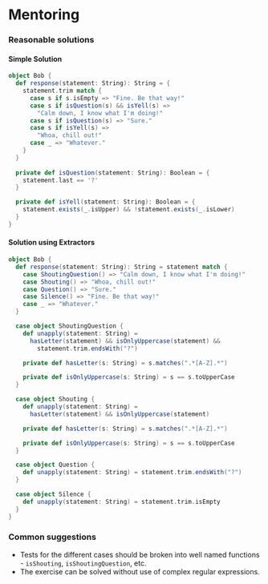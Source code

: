 # Mentoring

### Reasonable solutions

#### Simple Solution
```scala
object Bob {
  def response(statement: String): String = {
    statement.trim match {
      case s if s.isEmpty => "Fine. Be that way!"
      case s if isQuestion(s) && isYell(s) =>
        "Calm down, I know what I'm doing!"
      case s if isQuestion(s) => "Sure."
      case s if isYell(s) =>
        "Whoa, chill out!"
      case _ => "Whatever."
    }
  }
  
  private def isQuestion(statement: String): Boolean = {
    statement.last == '?'
  }

  private def isYell(statement: String): Boolean = {
    statement.exists(_.isUpper) && !statement.exists(_.isLower)
  }
}
```

#### Solution using Extractors

```scala
object Bob {
  def response(statement: String): String = statement match {
    case ShoutingQuestion() => "Calm down, I know what I'm doing!"
    case Shouting() => "Whoa, chill out!"
    case Question() => "Sure."
    case Silence() => "Fine. Be that way!"
    case _ => "Whatever."
  }

  case object ShoutingQuestion {
    def unapply(statement: String) =
      hasLetter(statement) && isOnlyUppercase(statement) &&
        statement.trim.endsWith("?")

    private def hasLetter(s: String) = s.matches(".*[A-Z].*")

    private def isOnlyUppercase(s: String) = s == s.toUpperCase
  }

  case object Shouting {
    def unapply(statement: String) =
      hasLetter(statement) && isOnlyUppercase(statement)

    private def hasLetter(s: String) = s.matches(".*[A-Z].*")

    private def isOnlyUppercase(s: String) = s == s.toUpperCase
  }

  case object Question {
    def unapply(statement: String) = statement.trim.endsWith("?")
  }

  case object Silence {
    def unapply(statement: String) = statement.trim.isEmpty
  }
}
```


### Common suggestions

- Tests for the different cases should be broken into well named functions - `isShouting`, `isShoutingQuestion`, etc.
- The exercise can be solved without use of complex regular expressions.

